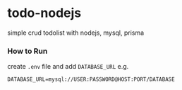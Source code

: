 # todo-nodejs

simple crud todolist with nodejs, mysql, prisma

### How to Run

create `.env` file and add `DATABASE_URL`
e.g.

```
DATABASE_URL=mysql://USER:PASSWORD@HOST:PORT/DATABASE
```
